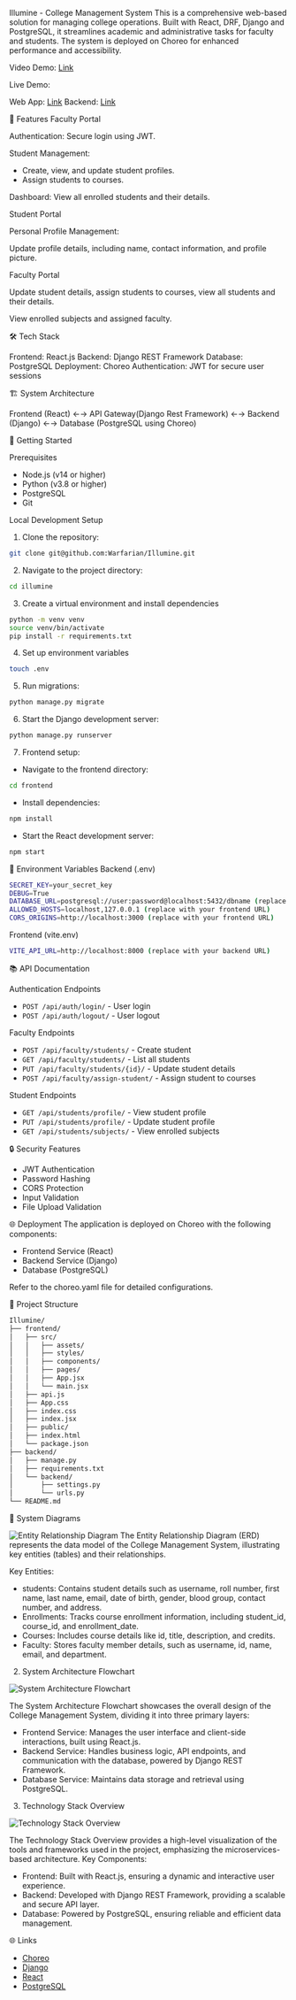 Illumine - College Management System
This is a comprehensive web-based solution for managing college operations. Built with React, DRF, Django and PostgreSQL, it streamlines academic and administrative tasks for faculty and students. The system is deployed on Choreo for enhanced performance and accessibility.

Video Demo: [Link](https://youtu.be/2k784pHXk7c)

Live Demo: 

Web App: [Link](https://16e4a1c6-50f9-4104-b012-b45d80d7eeba.e1-eu-north-azure.choreoapps.dev/login)
Backend: [Link](https://7d0d6746-b26a-430f-891e-45622b282d4a-dev.e1-eu-north-azure.choreoapis.dev/illumineuniversity/backend/v1.0)

🎯 Features
Faculty Portal

Authentication: Secure login using JWT.

Student Management:

- Create, view, and update student profiles.
- Assign students to courses.


Dashboard: View all enrolled students and their details.

Student Portal

Personal Profile Management:

Update profile details, including name, contact information, and profile picture.

Faculty Portal

Update student details, assign students to courses, view all students and their details. 

View enrolled subjects and assigned faculty.



🛠️ Tech Stack

Frontend: React.js
Backend: Django REST Framework
Database: PostgreSQL
Deployment: Choreo
Authentication: JWT for secure user sessions



🏗️ System Architecture

Frontend (React) ←→ API Gateway(Django Rest Framework) ←→ Backend (Django) ←→ Database (PostgreSQL using Choreo)


🚀 Getting Started

Prerequisites

- Node.js (v14 or higher)
- Python (v3.8 or higher)
- PostgreSQL
- Git

Local Development Setup

1. Clone the repository:

```bash
git clone git@github.com:Warfarian/Illumine.git
```     

2. Navigate to the project directory:

```bash
cd illumine
```
3. Create a virtual environment and install dependencies

```bash
python -m venv venv
source venv/bin/activate
pip install -r requirements.txt
```
4. Set up environment variables

```bash
touch .env
```

5. Run migrations:

```bash
python manage.py migrate
```

6. Start the Django development server:

```bash
python manage.py runserver
```

7. Frontend setup:

- Navigate to the frontend directory:   

```bash
cd frontend
```

- Install dependencies:

```bash
npm install
```

- Start the React development server:

```bash
npm start
``` 
🔐 Environment Variables
Backend (.env)

```bash
SECRET_KEY=your_secret_key
DEBUG=True
DATABASE_URL=postgresql://user:password@localhost:5432/dbname (replace with your database URL)
ALLOWED_HOSTS=localhost,127.0.0.1 (replace with your frontend URL)
CORS_ORIGINS=http://localhost:3000 (replace with your frontend URL)   
```
Frontend (vite.env)

```bash
VITE_API_URL=http://localhost:8000 (replace with your backend URL)
```

📚 API Documentation

Authentication Endpoints

- ```POST /api/auth/login/``` - User login
- ```POST /api/auth/logout/``` - User logout

Faculty Endpoints

- ```POST /api/faculty/students/``` - Create student
- ```GET /api/faculty/students/``` - List all students
- ```PUT /api/faculty/students/{id}/``` - Update student details
- ```POST /api/faculty/assign-student/``` - Assign student to courses   

Student Endpoints

- ```GET /api/students/profile/``` - View student profile
- ```PUT /api/students/profile/``` - Update student profile
- ```GET /api/students/subjects/``` - View enrolled subjects

🔒 Security Features
- JWT Authentication
- Password Hashing
- CORS Protection
- Input Validation
- File Upload Validation

🌐 Deployment
The application is deployed on Choreo with the following components:

- Frontend Service (React)
- Backend Service (Django)
- Database (PostgreSQL)

Refer to the choreo.yaml file for detailed configurations.

📁 Project Structure

```bash
Illumine/
├── frontend/
│   ├── src/
│   │   ├── assets/
│   │   ├── styles/
│   │   ├── components/
│   │   ├── pages/
│   │   ├── App.jsx
│   │   └── main.jsx
│   ├── api.js
│   ├── App.css
│   ├── index.css
│   ├── index.jsx
│   ├── public/
│   ├── index.html
│   └── package.json
├── backend/
│   ├── manage.py
│   ├── requirements.txt
│   └── backend/
│       ├── settings.py
│       └── urls.py
└── README.md
```


📘 System Diagrams

![Entity Relationship Diagram](./diagrams/ERD.png)
The Entity Relationship Diagram (ERD) represents the data model of the College Management System, illustrating key entities (tables) and their relationships.

Key Entities:

- students: Contains student details such as username, roll number, first name, last name, email, date of birth, gender, blood group, contact number, and address.
- Enrollments: Tracks course enrollment information, including student_id, course_id, and enrollment_date.
- Courses: Includes course details like id, title, description, and credits.
- Faculty: Stores faculty member details, such as username, id, name, email, and department.


2. System Architecture Flowchart

![System Architecture Flowchart](./diagrams/system2.png)

The System Architecture Flowchart showcases the overall design of the College Management System, dividing it into three primary layers:

- Frontend Service: Manages the user interface and client-side interactions, built using React.js.
- Backend Service: Handles business logic, API endpoints, and communication with the database, powered by Django REST Framework.
- Database Service: Maintains data storage and retrieval using PostgreSQL.


3. Technology Stack Overview

![Technology Stack Overview](./diagrams/system1.png)

The Technology Stack Overview provides a high-level visualization of the tools and frameworks used in the project, emphasizing the microservices-based architecture.
Key Components:

- Frontend: Built with React.js, ensuring a dynamic and interactive user experience.
- Backend: Developed with Django REST Framework, providing a scalable and secure API layer.
- Database: Powered by PostgreSQL, ensuring reliable and efficient data management.


🌐 Links

- [Choreo](https://choreo.dev/)
- [Django](https://www.djangoproject.com/)
- [React](https://react.dev/)
- [PostgreSQL](https://www.postgresql.org/)
